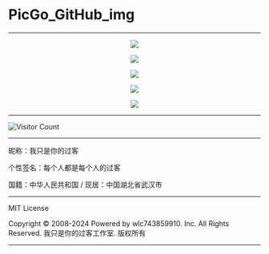 # PicGo_GitHub_img

---

<p align="center">
  <img src="https://raw.gitmirror.com/wlc743859910/PicGo_GitHub_img/master/img/1.webp">
</p>

<p align="center">
  <img src="https://raw.gitmirror.com/wlc743859910/PicGo_GitHub_img/master/img/2.webp">
</p>

<p align="center">
  <img src="https://raw.gitmirror.com/wlc743859910/PicGo_GitHub_img/master/img/3.webp">
</p>

<p align="center">
  <img src="https://raw.gitmirror.com/wlc743859910/PicGo_GitHub_img/master/img/4.webp">
</p>

<p align="center">
  <img src="https://raw.gitmirror.com/wlc743859910/PicGo_GitHub_img/master/img/5.webp">
</p>

---

![Visitor Count](https://profile-counter.glitch.me/{PicGo_GitHub_img}/count.svg)

---

昵称：我只是你的过客

个性签名：每个人都是每个人的过客

国籍：中华人民共和国 / 现居：中国湖北省武汉市

---

MIT License

Copyright © 2008-2024 Powered by wlc743859910. Inc. All Rights Reserved. 我只是你的过客工作室. 版权所有

---
